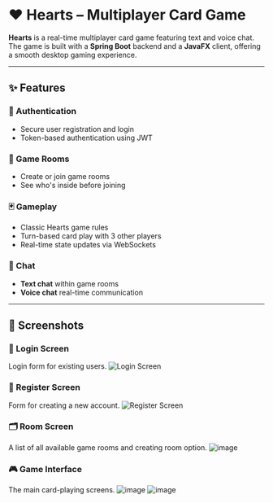 # ♥️ Hearts – Multiplayer Card Game

**Hearts** is a real-time multiplayer card game featuring text and voice chat. The game is built with a **Spring Boot** backend and a **JavaFX** client, offering a smooth desktop gaming experience.

---

## ✨ Features

### 🔐 Authentication
- Secure user registration and login
- Token-based authentication using JWT

### 🧩 Game Rooms
- Create or join game rooms
- See who's inside before joining

### 🃏 Gameplay
- Classic Hearts game rules
- Turn-based card play with 3 other players
- Real-time state updates via WebSockets

### 💬 Chat
- **Text chat** within game rooms
- **Voice chat** real-time communication

---

## 📸 Screenshots

### 🔐 Login Screen
Login form for existing users.
![Login Screen](https://github.com/user-attachments/assets/d6cc89b5-ed7c-4020-94c9-fde21b004e44)

### 📝 Register Screen
Form for creating a new account.
![Register Screen](https://github.com/user-attachments/assets/f1f62dc5-bea9-451a-97d9-76e25832893e)

### 🗂️ Room Screen
A list of all available game rooms and creating room option.
![image](https://github.com/user-attachments/assets/105c55bf-51c4-4879-be0e-2ce5ad0c6583)

### 🎮 Game Interface
The main card-playing screens.
![image](https://github.com/user-attachments/assets/eb47b321-6f7b-41d4-a737-308d80b5e1cc)
![image](https://github.com/user-attachments/assets/bb2ba5a8-0341-4d8a-826e-7d88440ec408)



